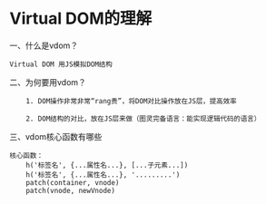 # Virtual DOM的理解

<ans>

一、什么是vdom？

```
Virtual DOM 用JS模拟DOM结构
```

二、为何要用vdom？

```
 	1. DOM操作非常非常“rang贵”，将DOM对比操作放在JS层，提高效率

    2. DOM结构的对比，放在JS层来做（图灵完备语言：能实现逻辑代码的语言）
```

三、vdom核心函数有哪些

```
核心函数：
	h('标签名', {...属性名...}, [...子元素...])
	h('标签名', {...属性名...}, '.........')
	patch(container, vnode)
	patch(vnode, newVnode)
```

</ans>